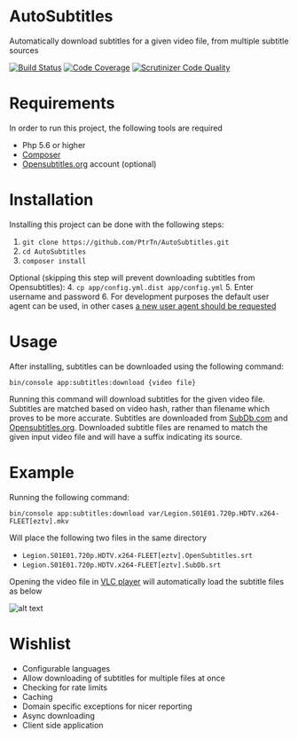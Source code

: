 # AutoSubtitles
Automatically download subtitles for a given video file, from multiple subtitle sources

[![Build Status](https://travis-ci.org/PtrTn/AutoSubtitles.svg?branch=master)](https://travis-ci.org/PtrTn/AutoSubtitles)
[![Code Coverage](https://scrutinizer-ci.com/g/PtrTn/AutoSubtitles/badges/coverage.png?b=master)](https://scrutinizer-ci.com/g/PtrTn/AutoSubtitles/?branch=master)
[![Scrutinizer Code Quality](https://scrutinizer-ci.com/g/PtrTn/AutoSubtitles/badges/quality-score.png?b=master)](https://scrutinizer-ci.com/g/PtrTn/AutoSubtitles/?branch=master)

# Requirements
In order to run this project, the following tools are required
- Php 5.6 or higher
- [Composer](https://getcomposer.org/)
- [Opensubtitles.org](https://www.opensubtitles.org) account (optional)

# Installation
Installing this project can be done with the following steps:
1. `git clone https://github.com/PtrTn/AutoSubtitles.git`
2. `cd AutoSubtitles`
3. `composer install`

Optional (skipping this step will prevent downloading subtitles from Opensubtitles):
4. `cp app/config.yml.dist app/config.yml`
5. Enter username and password
6. For development purposes the default user agent can be used, in other cases [a new user agent should be requested](http://trac.opensubtitles.org/projects/opensubtitles/wiki/DevReadFirst)

# Usage
After installing, subtitles can be downloaded using the following command:

`bin/console app:subtitles:download {video file}`

Running this command will download subtitles for the given video file. 
Subtitles are matched based on video hash, rather than filename which proves to be more accurate.
Subtitles are downloaded from [SubDb.com](http://thesubdb.com/) and [Opensubtitles.org](https://www.opensubtitles.org).
Downloaded subtitle files are renamed to match the given input video file and will have a suffix indicating its source.

# Example
Running the following command:

`bin/console app:subtitles:download var/Legion.S01E01.720p.HDTV.x264-FLEET[eztv].mkv`

Will place the following two files in the same directory

- `Legion.S01E01.720p.HDTV.x264-FLEET[eztv].OpenSubtitles.srt`
- `Legion.S01E01.720p.HDTV.x264-FLEET[eztv].SubDb.srt`

Opening the video file in [VLC player](http://www.videolan.org/vlc/index.html) will automatically load the subtitle files as below

![alt text](http://i.imgur.com/8EA0YSX.png)

# Wishlist
- Configurable languages
- Allow downloading of subtitles for multiple files at once
- Checking for rate limits
- Caching
- Domain specific exceptions for nicer reporting
- Async downloading
- Client side application

